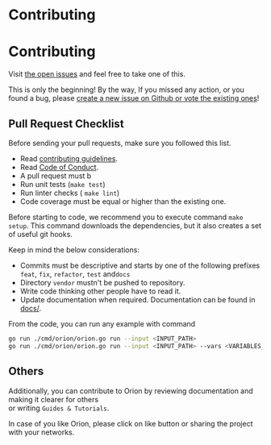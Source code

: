 # Contributing

# Contributing

Visit [the open issues](https://github.com/wesovilabs/orion/issues) and feel free to take one of this.

This is only the beginning! By the way, If you missed any action,  or you found a bug, please [create a new issue on Github or vote the existing ones](https://github.com/wesovilabs/orion/issues)!


## Pull Request Checklist

Before sending your pull requests, make sure you followed this list.

- Read [contributing guidelines](CONTRIBUTING.md).
- Read [Code of Conduct](CODE_OF_CONDUCT.md).
- A pull request must b
- Run unit tests (`make test`)
- Run linter checks ( `make lint`)
- Code coverage must be equal or higher than the existing one. 
 
Before starting to code,  we recommend you to execute command `make setup`. This command downloads the dependencies, but it also
creates a set of useful git hooks.   
 
Keep in mind the below considerations:

- Commits must be descriptive and starts by one of the following prefixes `feat`, `fix`, `refactor`,  `test` and`docs`
- Directory `vendor` mustn't be pushed to repository.
- Write code thinking other people have to read it. 
- Update documentation when required. Documentation can be found in [docs/](/docs).


From the code, you can run any example with command

```bash
go run ./cmd/orion/orion.go run --input <INPUT_PATH>
go run ./cmd/orion/orion.go run --input <INPUT_PATH> --vars <VARIABLES_PATH>
```

## Others

Additionally, you can contribute to Orion by reviewing documentation and making it clearer for others  
or writing `Guides & Tutorials`. 

In case of you like Orion, please click on like button or sharing the project with your networks. 
